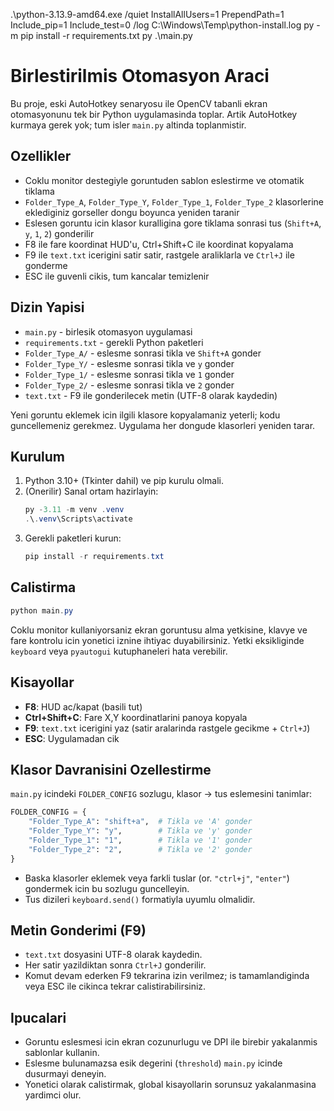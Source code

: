 .\python-3.13.9-amd64.exe /quiet InstallAllUsers=1 PrependPath=1 Include_pip=1 Include_test=0 /log C:\Windows\Temp\python-install.log
py -m pip install -r requirements.txt
py .\main.py

# Birlestirilmis Otomasyon Araci

Bu proje, eski AutoHotkey senaryosu ile OpenCV tabanli ekran otomasyonunu tek bir Python uygulamasinda toplar. Artik AutoHotkey kurmaya gerek yok; tum isler `main.py` altinda toplanmistir.

## Ozellikler
- Coklu monitor destegiyle goruntuden sablon eslestirme ve otomatik tiklama
- `Folder_Type_A`, `Folder_Type_Y`, `Folder_Type_1`, `Folder_Type_2` klasorlerine eklediginiz gorseller dongu boyunca yeniden taranir
- Eslesen goruntu icin klasor kuralligina gore tiklama sonrasi tus (`Shift+A`, `y`, `1`, `2`) gonderilir
- F8 ile fare koordinat HUD'u, Ctrl+Shift+C ile koordinat kopyalama
- F9 ile `text.txt` icerigini satir satir, rastgele araliklarla ve `Ctrl+J` ile gonderme
- ESC ile guvenli cikis, tum kancalar temizlenir

## Dizin Yapisi
- `main.py` - birlesik otomasyon uygulamasi
- `requirements.txt` - gerekli Python paketleri
- `Folder_Type_A/` - eslesme sonrasi tikla ve `Shift+A` gonder
- `Folder_Type_Y/` - eslesme sonrasi tikla ve `y` gonder
- `Folder_Type_1/` - eslesme sonrasi tikla ve `1` gonder
- `Folder_Type_2/` - eslesme sonrasi tikla ve `2` gonder
- `text.txt` - F9 ile gonderilecek metin (UTF-8 olarak kaydedin)

Yeni goruntu eklemek icin ilgili klasore kopyalamaniz yeterli; kodu guncellemeniz gerekmez. Uygulama her dongude klasorleri yeniden tarar.

## Kurulum
1. Python 3.10+ (Tkinter dahil) ve pip kurulu olmali.
2. (Onerilir) Sanal ortam hazirlayin:
   ```powershell
   py -3.11 -m venv .venv
   .\.venv\Scripts\activate
   ```
3. Gerekli paketleri kurun:
   ```powershell
   pip install -r requirements.txt
   ```

## Calistirma
```powershell
python main.py
```

Coklu monitor kullaniyorsaniz ekran goruntusu alma yetkisine, klavye ve fare kontrolu icin yonetici iznine ihtiyac duyabilirsiniz. Yetki eksikliginde `keyboard` veya `pyautogui` kutuphaneleri hata verebilir.

## Kisayollar
- **F8**: HUD ac/kapat (basili tut)
- **Ctrl+Shift+C**: Fare X,Y koordinatlarini panoya kopyala
- **F9**: `text.txt` icerigini yaz (satir aralarinda rastgele gecikme + `Ctrl+J`)
- **ESC**: Uygulamadan cik

## Klasor Davranisini Ozellestirme
`main.py` icindeki `FOLDER_CONFIG` sozlugu, klasor -> tus eslemesini tanimlar:
```python
FOLDER_CONFIG = {
    "Folder_Type_A": "shift+a",  # Tikla ve 'A' gonder
    "Folder_Type_Y": "y",        # Tikla ve 'y' gonder
    "Folder_Type_1": "1",        # Tikla ve '1' gonder
    "Folder_Type_2": "2",        # Tikla ve '2' gonder
}
```
- Baska klasorler eklemek veya farkli tuslar (or. `"ctrl+j"`, `"enter"`) gondermek icin bu sozlugu guncelleyin.
- Tus dizileri `keyboard.send()` formatiyla uyumlu olmalidir.

## Metin Gonderimi (F9)
- `text.txt` dosyasini UTF-8 olarak kaydedin.
- Her satir yazildiktan sonra `Ctrl+J` gonderilir.
- Komut devam ederken F9 tekrarina izin verilmez; is tamamlandiginda veya ESC ile cikinca tekrar calistirabilirsiniz.

## Ipucalari
- Goruntu eslesmesi icin ekran cozunurlugu ve DPI ile birebir yakalanmis sablonlar kullanin.
- Eslesme bulunamazsa esik degerini (`threshold`) `main.py` icinde dusurmayi deneyin.
- Yonetici olarak calistirmak, global kisayollarin sorunsuz yakalanmasina yardimci olur.




